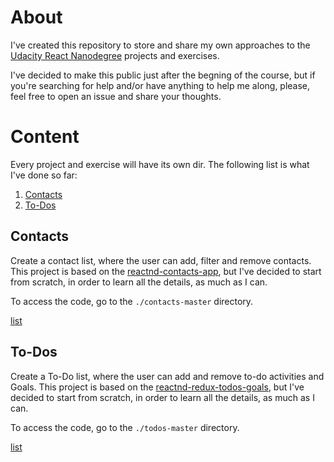 # About

I've created this repository to store and share my own approaches to the [Udacity React Nanodegree](https://www.udacity.com/course/react-nanodegree--nd019) projects and exercises.

I've decided to make this public just after the begning of the course, but if you're searching for help and/or have anything to help me along, please, feel free to open an issue and share your thoughts.

# Content

Every project and exercise will have its own dir. The following list is what I've done so far:

1. [Contacts](#contacts)
1. [To-Dos](#todos)

## Contacts

Create a contact list, where the user can add, filter and remove contacts. This project is based on the [reactnd-contacts-app](https://github.com/udacity/reactnd-contacts-app), but I've decided to start from scratch, in order to learn all the details, as much as I can.

To access the code, go to the `./contacts-master` directory.

[list](#content)

## To-Dos

Create a To-Do list, where the user can add and remove to-do activities and Goals. This project is based on the [reactnd-redux-todos-goals](https://github.com/udacity/reactnd-redux-todos-goals), but I've decided to start from scratch, in order to learn all the details, as much as I can.

To access the code, go to the `./todos-master` directory.

[list](#content)